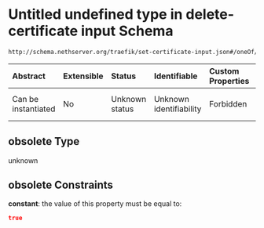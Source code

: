 # Untitled undefined type in delete-certificate input Schema

```txt
http://schema.nethserver.org/traefik/set-certificate-input.json#/oneOf/0/properties/obsolete
```



| Abstract            | Extensible | Status         | Identifiable            | Custom Properties | Additional Properties | Access Restrictions | Defined In                                                                                |
| :------------------ | :--------- | :------------- | :---------------------- | :---------------- | :-------------------- | :------------------ | :---------------------------------------------------------------------------------------- |
| Can be instantiated | No         | Unknown status | Unknown identifiability | Forbidden         | Allowed               | none                | [set-certificate-input.json\*](traefik/set-certificate-input.json "open original schema") |

## obsolete Type

unknown

## obsolete Constraints

**constant**: the value of this property must be equal to:

```json
true
```
